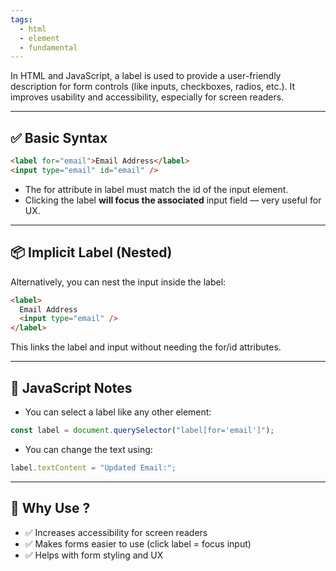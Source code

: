 ```yaml
---
tags:
  - html
  - element
  - fundamental
---
```


In HTML and JavaScript, a label is used to provide a user-friendly description for form controls (like inputs, checkboxes, radios, etc.). It improves usability and accessibility, especially for screen readers.

---

## **✅ Basic Syntax**

```html
<label for="email">Email Address</label>
<input type="email" id="email" />
```

- The for attribute in label must match the id of the input element.
- Clicking the label **will focus the associated** input field — very useful for UX.

---

## **📦 Implicit Label (Nested)**

Alternatively, you can nest the input inside the label:

```html
<label>
  Email Address
  <input type="email" />
</label>
```

This links the label and input without needing the for/id attributes.

---

## **🧠 JavaScript Notes**

- You can select a label like any other element:

```js
const label = document.querySelector("label[for='email']");
```

- You can change the text using:

```js
label.textContent = "Updated Email:";
```

---

## **🎯 Why Use ?**

- ✅ Increases accessibility for screen readers
- ✅ Makes forms easier to use (click label = focus input)
- ✅ Helps with form styling and UX
